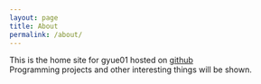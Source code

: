 ```yaml
---
layout: page
title: About
permalink: /about/
---
```


This is the home site for gyue01 hosted on [github](github.com/gyue01)  
Programming projects and other interesting things will be shown.
